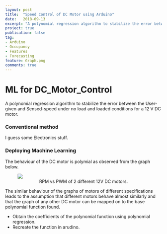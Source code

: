 ```yaml
---
layout: post
title:  "Speed Control of DC Motor using Arduino"
date:   2018-09-13
excerpt: "A polynomial regression algorithm to stabilize the error between the user and sense speed under no load and loaded conditions for a 12 V DC motor."
project: true
publication: false
tag:
- Arduino 
- Occupancy
- Features
- Forecasting
feature: Graph.png
comments: true
---
```

# ML for DC_Motor_Control

A polynomial regression algorithm to stabilize the error between the User-given and Sensed-speed under no load and loaded conditions for a 12 V DC motor.


### Conventional method

I guess some Electronics stuff.

### Deploying Machine Learning 
 The behaviour of the DC motor is polymial as observed from the graph below.

<figure>
	<a href="https://www.sharansundar.com/Pro_DC_Motor/"><img src="Graph.png"></a>
	<figcaption><center>RPM vs PWM of 2 different 12V DC motors</a>.</center></figcaption>
</figure>

The similar behaviour of the graphs of motors of different specifications leads to the assumption that different motors behave almost similarly and that the graph of any other DC motor can be mapped on to the base polynomial function found.
* Obtain the coefficients of the polynomial function using polynomial regression.
* Recreate the function in arudino.
